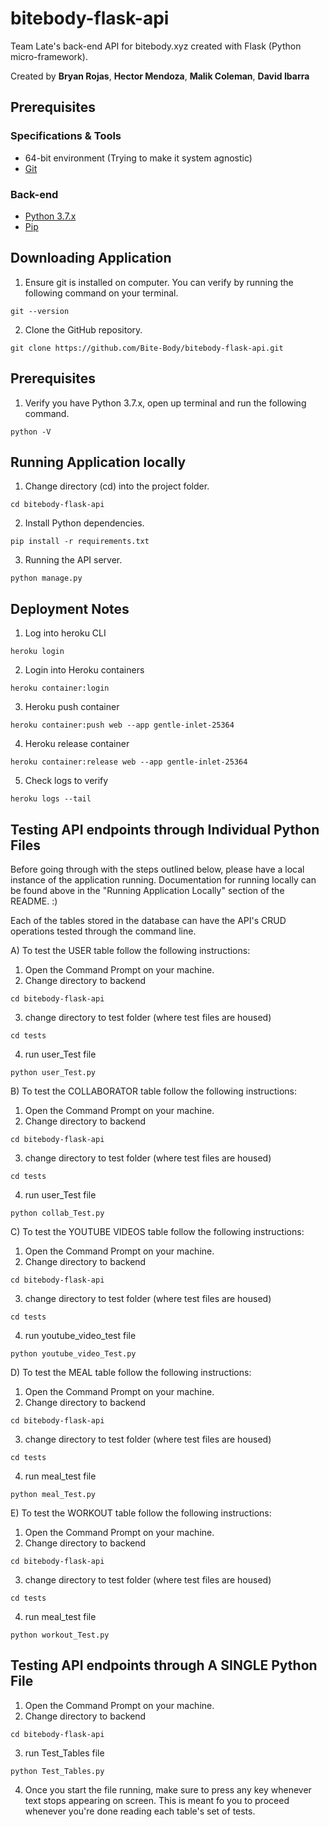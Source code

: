 # bitebody-flask-api
Team Late's back-end API for bitebody.xyz created with Flask (Python micro-framework).

Created by **Bryan Rojas**, **Hector Mendoza**, **Malik Coleman**, **David Ibarra**

## Prerequisites

### Specifications & Tools
* 64-bit environment (Trying to make it system agnostic)
* [Git](https://git-scm.com/downloads)

### Back-end
* [Python 3.7.x](https://www.python.org/downloads/)
* [Pip](https://pip.pypa.io/en/stable/installing/)

## Downloading Application

1. Ensure git is installed on computer. You can verify by running the following command on your terminal.
```
git --version
```
2. Clone the GitHub repository.
```
git clone https://github.com/Bite-Body/bitebody-flask-api.git
```

## Prerequisites

1. Verify you have Python 3.7.x, open up terminal and run the following command.
```
python -V 
```


## Running Application locally

1. Change directory (cd) into the project folder.
```
cd bitebody-flask-api
```
2. Install Python dependencies.
```
pip install -r requirements.txt
```
3. Running the API server.
```
python manage.py
```

## Deployment Notes

1. Log into heroku CLI
```
heroku login
```
2. Login into Heroku containers
```
heroku container:login
```
3. Heroku push container
```
heroku container:push web --app gentle-inlet-25364
```
4. Heroku release container
```
heroku container:release web --app gentle-inlet-25364
```
5. Check logs to verify
```
heroku logs --tail
```
## Testing API endpoints through Individual Python Files

Before going through with the steps outlined below, please have a local instance of the application running. Documentation for running locally can be found above in the "Running Application Locally" section of the README. :)

Each of the tables stored in the database can have the API's CRUD operations tested through the command line.

A) To test the USER table follow the following instructions:

1. Open the Command Prompt on your machine.
2. Change directory to backend
```
cd bitebody-flask-api
```
3. change directory to test folder (where test files are housed)
```
cd tests
```
4. run user_Test file
```
python user_Test.py
```

B) To test the COLLABORATOR table follow the following instructions:

1. Open the Command Prompt on your machine.
2. Change directory to backend
```
cd bitebody-flask-api
```
3. change directory to test folder (where test files are housed)
```
cd tests
```
4. run user_Test file
```
python collab_Test.py
```

C) To test the YOUTUBE VIDEOS table follow the following instructions:

1. Open the Command Prompt on your machine.
2. Change directory to backend
```
cd bitebody-flask-api
```
3. change directory to test folder (where test files are housed)
```
cd tests
```
4. run youtube_video_test file
```
python youtube_video_Test.py
```

D) To test the MEAL table follow the following instructions:

1. Open the Command Prompt on your machine.
2. Change directory to backend
```
cd bitebody-flask-api
```
3. change directory to test folder (where test files are housed)
```
cd tests
```
4. run meal_test file
```
python meal_Test.py
```

E) To test the WORKOUT table follow the following instructions:

1. Open the Command Prompt on your machine.
2. Change directory to backend
```
cd bitebody-flask-api
```
3. change directory to test folder (where test files are housed)
```
cd tests
```
4. run meal_test file
```
python workout_Test.py
```
## Testing API endpoints through A SINGLE Python File

1. Open the Command Prompt on your machine.
2. Change directory to backend
```
cd bitebody-flask-api
```
3. run Test_Tables file
```
python Test_Tables.py
```
4. Once you start the file running, make sure to press any key whenever text stops appearing on screen. This is meant fo you to proceed whenever you're done reading each table's set of tests.
